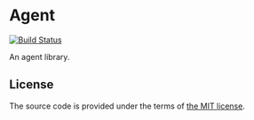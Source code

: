 # Agent

[![Build Status][travis-img]][travis]

An agent library.



## License

The source code is provided under the terms of [the MIT license][license].

[license]:http://www.opensource.org/licenses/MIT
[travis]:https://travis-ci.com/netology-group/svc-agent-rs?branch=master
[travis-img]:https://travis-ci.com/netology-group/svc-agent-rs.png?branch=master
